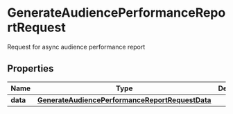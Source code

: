 

# GenerateAudiencePerformanceReportRequest

Request for async audience performance report

## Properties

Name | Type | Description | Notes
------------ | ------------- | ------------- | -------------
**data** | [**GenerateAudiencePerformanceReportRequestData**](GenerateAudiencePerformanceReportRequestData.md) |  | 



